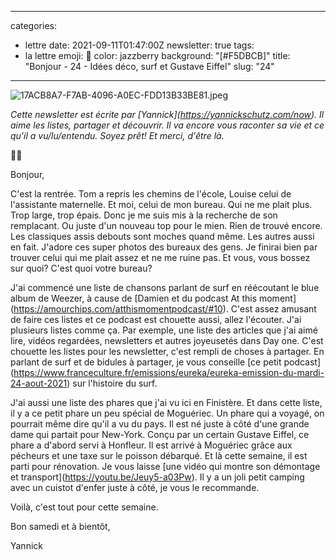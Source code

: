 
---
categories:
- lettre
date: 2021-09-11T01:47:00Z
newsletter: true
tags:
- la lettre
emoji: 💌
color: jazzberry
background: "[#F5DBCB]"
title: "Bonjour - 24 - Idées déco, surf et Gustave Eiffel"
slug: "24"
---
<p><img src="https://buttondown.s3.amazonaws.com/images/eed43046-96a0-40ee-8819-b13632c0e7ab.jpeg" alt="17ACB8A7-F7AB-4096-A0EC-FDD13B33BE81.jpeg"></p><p></p><p><em>Cette newsletter est écrite par [Yannick](</em><a target="_blank" rel="noopener noreferrer nofollow" href="https://yannickschutz.com/now"><em>https://yannickschutz.com/now</em></a><em>). Il aime les listes, partager et découvrir. Il va encore vous raconter sa vie et ce qu'il a vu/lu/entendu. Soyez prêt! Et merci, d'être là.</em></p><p>👋🏻</p><p>Bonjour,</p><p>C'est la rentrée. Tom a repris les chemins de l'école, Louise celui de l'assistante maternelle. Et moi, celui de mon bureau. Qui ne me plait plus. Trop large, trop épais. Donc je me suis mis à la recherche de son remplacant. Ou juste d'un nouveau top pour le mien. Rien de trouvé encore. Les classiques assis debouts sont moches quand même. Les autres aussi en fait. J'adore ces super photos des bureaux des gens. Je finirai bien par trouver celui qui me plait assez et ne me ruine pas. Et vous, vous bossez sur quoi? C'est quoi votre bureau?</p><p>J'ai commencé une liste de chansons parlant de surf en réécoutant le blue album de Weezer, à cause de [Damien et du podcast At this moment](<a target="_blank" rel="noopener noreferrer nofollow" href="https://amourchips.com/atthismomentpodcast/#10">https://amourchips.com/atthismomentpodcast/#10</a>). C'est assez amusant de faire ces listes et ce podcast est chouette aussi, allez l'écouter. J'ai plusieurs listes comme ça. Par exemple, une liste des articles que j'ai aimé lire, vidéos regardées, newsletters et autres joyeusetés dans Day one. C'est chouette les listes pour les newsletter, c'est rempli de choses à partager. En parlant de surf et de bidules à partager, je vous conseille [ce petit podcast](<a target="_blank" rel="noopener noreferrer nofollow" href="https://www.franceculture.fr/emissions/eureka/eureka-emission-du-mardi-24-aout-2021">https://www.franceculture.fr/emissions/eureka/eureka-emission-du-mardi-24-aout-2021</a>) sur l'histoire du surf. </p><p>J'ai aussi une liste des phares que j'ai vu ici en Finistère. Et dans cette liste, il y a ce petit phare un peu spécial de Moguériec. Un phare qui a voyagé, on pourrait même dire qu'il a vu du pays. Il est né juste à côté d'une grande dame qui partait pour New-York. Conçu par un certain Gustave Eiffel, ce phare a d'abord servi à Honfleur. Il est arrivé à Moguériec grâce aux pécheurs et une taxe sur le poisson débarqué. Et là cette semaine, il est parti pour rénovation. Je vous laisse [une vidéo qui montre son démontage et transport](<a target="_blank" rel="noopener noreferrer nofollow" href="https://youtu.be/Jeuy5-a03Pw">https://youtu.be/Jeuy5-a03Pw</a>). Il y a un joli petit camping avec un cuistot d'enfer juste à côté, je vous le recommande.</p><p>Voilà, c'est tout pour cette semaine.</p><p>Bon samedi et à bientôt,</p><p>Yannick</p>
